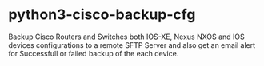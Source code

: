 # python3-cisco-backup-cfg
Backup Cisco Routers and Switches both IOS-XE, Nexus NXOS and IOS devices configurations to a remote SFTP Server and also get an email alert for Successfull or failed backup of the each device.
